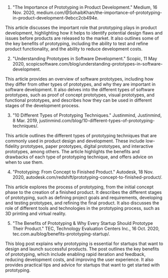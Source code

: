 

1. "The Importance of Prototyping in Product Development." Medium, 16 Nov. 2020, medium.com/@SohaibKhan/the-importance-of-prototyping-in-product-development-9ebcc2cb494e.

This article discusses the important role that prototyping plays in product development, highlighting how it helps to identify potential design flaws and issues before products are released to the market. It also outlines some of the key benefits of prototyping, including the ability to test and refine product functionality, and the ability to reduce development costs.

2. "Understanding Prototypes in Software Development." Scopic, 11 May 2020, scopicsoftware.com/blog/understanding-prototypes-in-software-development.

This article provides an overview of software prototypes, including how they differ from other types of prototypes, and why they are important in software development. It also delves into the different types of software prototypes, such as proof of concept prototypes, visual prototypes, and functional prototypes, and describes how they can be used in different stages of the development process.

3. "10 Different Types of Prototyping Techniques." Justinmind, Justinmind, 8 Mar. 2019, justinmind.com/blog/10-different-types-of-prototyping-techniques/.

This article outlines the different types of prototyping techniques that are commonly used in product design and development. These include low-fidelity prototypes, paper prototypes, digital prototypes, and interactive prototypes, among others. The article highlights the benefits and drawbacks of each type of prototyping technique, and offers advice on when to use them.

4. "Prototyping: From Concept to Finished Product." Autodesk, 18 Nov. 2020, autodesk.com/redshift/prototyping-concept-to-finished-product/.

This article explores the process of prototyping, from the initial concept phase to the creation of a finished product. It describes the different stages of prototyping, such as defining project goals and requirements, developing and testing prototypes, and refining the final product. It also discusses the role of different tools and technologies in the prototyping process, such as 3D printing and virtual reality.

5. "The Benefits of Prototyping & Why Every Startup Should Prototype Their Product." TEC, Technology Evaluation Centers Inc., 16 Oct. 2020, tec.com.au/blog/benefits-prototyping-startup/.

This blog post explains why prototyping is essential for startups that want to design and launch successful products. The post outlines the key benefits of prototyping, which include enabling rapid iteration and feedback, reducing development costs, and improving the user experience. It also provides practical tips and advice for startups that want to get started with prototyping.